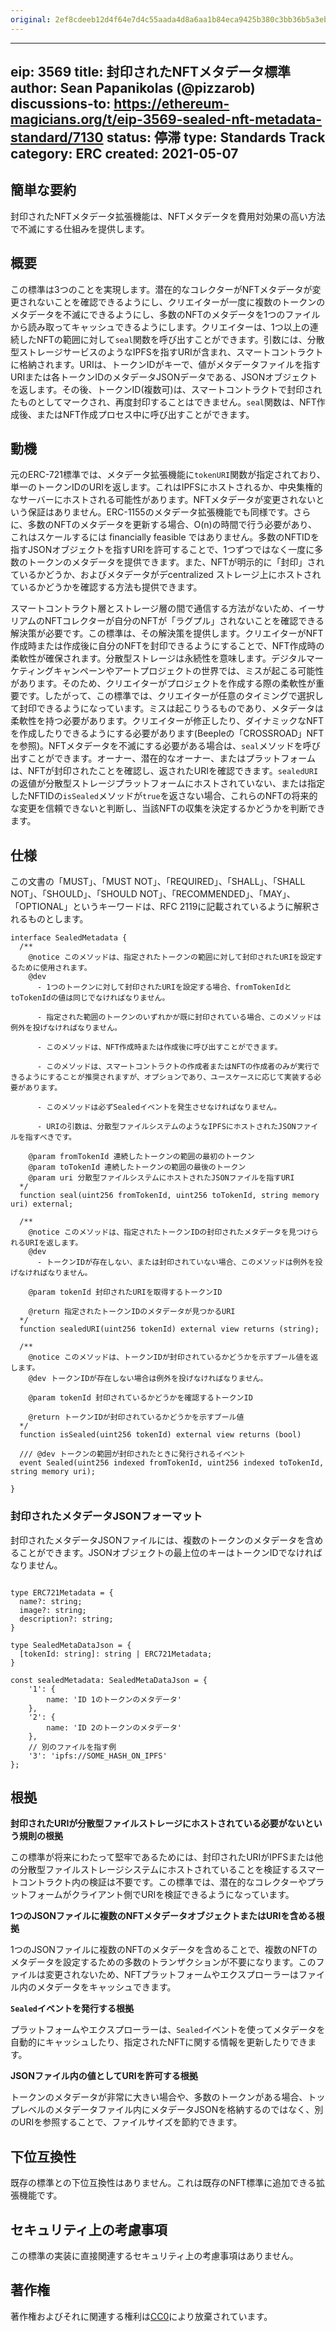 ```yaml
---
original: 2ef8cdeeb12d4f64e7d4c55aada4d8a6aa1b84eca9425b380c3bb36b5a3eb8a1
---
```


---
eip: 3569
title: 封印されたNFTメタデータ標準
author: Sean Papanikolas (@pizzarob)
discussions-to: https://ethereum-magicians.org/t/eip-3569-sealed-nft-metadata-standard/7130
status: 停滞
type: Standards Track
category: ERC
created: 2021-05-07
---

## 簡単な要約

封印されたNFTメタデータ拡張機能は、NFTメタデータを費用対効果の高い方法で不滅にする仕組みを提供します。

## 概要

この標準は3つのことを実現します。潜在的なコレクターがNFTメタデータが変更されないことを確認できるようにし、クリエイターが一度に複数のトークンのメタデータを不滅にできるようにし、多数のNFTのメタデータを1つのファイルから読み取ってキャッシュできるようにします。クリエイターは、1つ以上の連続したNFTの範囲に対して`seal`関数を呼び出すことができます。引数には、分散型ストレージサービスのようなIPFSを指すURIが含まれ、スマートコントラクトに格納されます。URIは、トークンIDがキーで、値がメタデータファイルを指すURIまたは各トークンIDのメタデータJSONデータである、JSONオブジェクトを返します。その後、トークンID(複数可)は、スマートコントラクトで封印されたものとしてマークされ、再度封印することはできません。`seal`関数は、NFT作成後、またはNFT作成プロセス中に呼び出すことができます。

## 動機

元のERC-721標準では、メタデータ拡張機能に`tokenURI`関数が指定されており、単一のトークンIDのURIを返します。これはIPFSにホストされるか、中央集権的なサーバーにホストされる可能性があります。NFTメタデータが変更されないという保証はありません。ERC-1155のメタデータ拡張機能でも同様です。さらに、多数のNFTのメタデータを更新する場合、O(n)の時間で行う必要があり、これはスケールするには financially feasible ではありません。多数のNFTIDを指すJSONオブジェクトを指すURIを許可することで、1つずつではなく一度に多数のトークンのメタデータを提供できます。また、NFTが明示的に「封印」されているかどうか、およびメタデータがデcentralized ストレージ上にホストされているかどうかを確認する方法も提供できます。

スマートコントラクト層とストレージ層の間で通信する方法がないため、イーサリアムのNFTコレクターが自分のNFTが「ラグプル」されないことを確認できる解決策が必要です。この標準は、その解決策を提供します。クリエイターがNFT作成時または作成後に自分のNFTを封印できるようにすることで、NFT作成時の柔軟性が確保されます。分散型ストレージは永続性を意味します。デジタルマーケティングキャンペーンやアートプロジェクトの世界では、ミスが起こる可能性があります。そのため、クリエイターがプロジェクトを作成する際の柔軟性が重要です。したがって、この標準では、クリエイターが任意のタイミングで選択して封印できるようになっています。ミスは起こりうるものであり、メタデータは柔軟性を持つ必要があります。クリエイターが修正したり、ダイナミックなNFTを作成したりできるようにする必要があります(Beepleの「CROSSROAD」NFTを参照)。NFTメタデータを不滅にする必要がある場合は、`seal`メソッドを呼び出すことができます。オーナー、潜在的なオーナー、またはプラットフォームは、NFTが封印されたことを確認し、返されたURIを確認できます。`sealedURI`の返値が分散型ストレージプラットフォームにホストされていない、または指定したNFTIDの`isSealed`メソッドが`true`を返さない場合、これらのNFTの将来的な変更を信頼できないと判断し、当該NFTの収集を決定するかどうかを判断できます。

## 仕様

この文書の「MUST」、「MUST NOT」、「REQUIRED」、「SHALL」、「SHALL NOT」、「SHOULD」、「SHOULD NOT」、「RECOMMENDED」、「MAY」、「OPTIONAL」というキーワードは、RFC 2119に記載されているように解釈されるものとします。

```
interface SealedMetadata {
  /**
    @notice このメソッドは、指定されたトークンの範囲に対して封印されたURIを設定するために使用されます。
    @dev
      - 1つのトークンに対して封印されたURIを設定する場合、fromTokenIdとtoTokenIdの値は同じでなければなりません。

      - 指定された範囲のトークンのいずれかが既に封印されている場合、このメソッドは例外を投げなければなりません。

      - このメソッドは、NFT作成時または作成後に呼び出すことができます。

      - このメソッドは、スマートコントラクトの作成者またはNFTの作成者のみが実行できるようにすることが推奨されますが、オプションであり、ユースケースに応じて実装する必要があります。

      - このメソッドは必ずSealedイベントを発生させなければなりません。

      - URIの引数は、分散型ファイルシステムのようなIPFSにホストされたJSONファイルを指すべきです。

    @param fromTokenId 連続したトークンの範囲の最初のトークン
    @param toTokenId 連続したトークンの範囲の最後のトークン
    @param uri 分散型ファイルシステムにホストされたJSONファイルを指すURI
  */
  function seal(uint256 fromTokenId, uint256 toTokenId, string memory uri) external;

  /**
    @notice このメソッドは、指定されたトークンIDの封印されたメタデータを見つけられるURIを返します。
    @dev
      - トークンIDが存在しない、または封印されていない場合、このメソッドは例外を投げなければなりません。

    @param tokenId 封印されたURIを取得するトークンID

    @return 指定されたトークンIDのメタデータが見つかるURI
  */
  function sealedURI(uint256 tokenId) external view returns (string);

  /**
    @notice このメソッドは、トークンIDが封印されているかどうかを示すブール値を返します。
    @dev トークンIDが存在しない場合は例外を投げなければなりません。

    @param tokenId 封印されているかどうかを確認するトークンID

    @return トークンIDが封印されているかどうかを示すブール値
  */
  function isSealed(uint256 tokenId) external view returns (bool)

  /// @dev トークンの範囲が封印されたときに発行されるイベント
  event Sealed(uint256 indexed fromTokenId, uint256 indexed toTokenId, string memory uri);

}
```

### 封印されたメタデータJSONフォーマット

封印されたメタデータJSONファイルには、複数のトークンのメタデータを含めることができます。JSONオブジェクトの最上位のキーはトークンIDでなければなりません。

```

type ERC721Metadata = {
  name?: string;
  image?: string;
  description?: string;
}

type SealedMetaDataJson = {
  [tokenId: string]: string | ERC721Metadata;
}

const sealedMetadata: SealedMetaDataJson = {
    '1': {
        name: 'ID 1のトークンのメタデータ'
    },
    '2': {
        name: 'ID 2のトークンのメタデータ'
    },
    // 別のファイルを指す例
    '3': 'ipfs://SOME_HASH_ON_IPFS'
};
```

## 根拠

**封印されたURIが分散型ファイルストレージにホストされている必要がないという規則の根拠**

この標準が将来にわたって堅牢であるためには、封印されたURIがIPFSまたは他の分散型ファイルストレージシステムにホストされていることを検証するスマートコントラクト内の検証は不要です。この標準では、潜在的なコレクターやプラットフォームがクライアント側でURIを検証できるようになっています。

**1つのJSONファイルに複数のNFTメタデータオブジェクトまたはURIを含める根拠**

1つのJSONファイルに複数のNFTのメタデータを含めることで、複数のNFTのメタデータを設定するための多数のトランザクションが不要になります。このファイルは変更されないため、NFTプラットフォームやエクスプローラーはファイル内のメタデータをキャッシュできます。

**`Sealed`イベントを発行する根拠**

プラットフォームやエクスプローラーは、`Sealed`イベントを使ってメタデータを自動的にキャッシュしたり、指定されたNFTに関する情報を更新したりできます。

**JSONファイル内の値としてURIを許可する根拠**

トークンのメタデータが非常に大きい場合や、多数のトークンがある場合、トップレベルのメタデータファイル内にメタデータJSONを格納するのではなく、別のURIを参照することで、ファイルサイズを節約できます。

## 下位互換性

既存の標準との下位互換性はありません。これは既存のNFT標準に追加できる拡張機能です。

## セキュリティ上の考慮事項

この標準の実装に直接関連するセキュリティ上の考慮事項はありません。

## 著作権

著作権およびそれに関連する権利は[CC0](../LICENSE.md)により放棄されています。